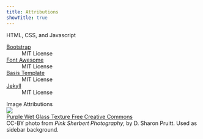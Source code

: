 ```yaml
---
title: Attributions
showTitle: true
---
```


<div class="col-sm-12" id="featured">
    <div class="page-header text-muted">
        HTML, CSS, and Javascript
    </div>
</div>

<dl class="dl-horizontal">
    <dt> <a href="http://getbootstrap.com/">Bootstrap</a> </dt>
    <dd> MIT License</dd>
    <dt> <a href="http://fortawesome.github.io/Font-Awesome/">Font Awesome</a> </dt>
    <dd> MIT License </dd>
    <dt>  <a href="http://www.bootply.com/templates">Basis Template</a> </dt>
    <dd>  MIT License </dd>
    <dt> <a href="http://jekyllrb.com/">Jekyll</a> </dt>
    <dd> MIT License </dd>
</dl>


<div class="col-sm-12" id="featured">
    <div class="page-header text-muted">
        Image Attributions
    </div>
</div>

<div class="row">
    <div class="col-sm-2">
        <img src="https://farm8.staticflickr.com/7059/6816226238_43a56f29e0_m_d.jpg" class="img-responsive" />
    </div>
    <div class="col-sm-9 col-offset-sm-1">
        <a href="https://www.flickr.com/photos/pinksherbet/6816226238/in/photostream/">Purple Wet Glass Texture Free Creative Commons</a>
        <br>
        CC-BY photo from <i>Pink Sherbert Photography</i>, by D. Sharon Pruitt. Used as sidebar background.
    </div>
</div>
